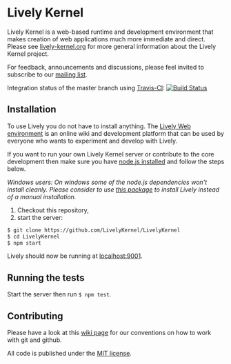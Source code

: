 # Lively Kernel

Lively Kernel is a web-based runtime and development environment that makes creation of web applications much more immediate and direct. Please see [lively-kernel.org](http://lively-kernel.org/) for more general information about the Lively Kernel project.

For feedback, announcements and discussions, please feel invited to subscribe to our [mailing list](http://lively-kernel.org/list/index.html).

Integration status of the master branch using [Travis-CI](http://www.travis-ci.org): [![Build Status](https://secure.travis-ci.org/LivelyKernel/LivelyKernel.png?branch=master)](http://travis-ci.org/LivelyKernel/LivelyKernel)

## Installation

To use Lively you do not have to install anything. The [Lively Web environment](http://lively-web.org/) is an
online wiki and development platform that can be used by everyone who wants
to experiment and develop with Lively.

If you want to run your own Lively Kernel server or contribute to the core
development then make sure you have [node.js installed](http://nodejs.org/download/) and follow the steps below.

_Windows users: On windows some of the node.js dependencies won't install cleanly. Please consider to use [this package](http://lively-kernel.org/other/lively-core-install/LivelyWeb.windows.latest.zip) to install Lively instead of a manual installation._

1. Checkout this repository,
2. start the server:

```sh
$ git clone https://github.com/LivelyKernel/LivelyKernel
$ cd LivelyKernel
$ npm start
```

Lively should now be running at [localhost:9001](http://localhost:9001/welcome.html).

## Running the tests

Start the server then run `$ npm test`.

## Contributing

Please have a look at this [wiki page](https://github.com/LivelyKernel/LivelyKernel/wiki/Git-Github-Hints) for our conventions on how to work with git and github.

All code is published under the [MIT license](https://github.com/LivelyKernel/LivelyKernel/blob/master/LICENSE).
